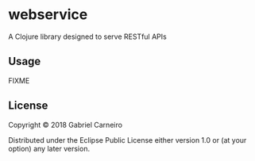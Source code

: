 # webservice

A Clojure library designed to serve RESTful APIs

## Usage

FIXME

## License

Copyright © 2018 Gabriel Carneiro

Distributed under the Eclipse Public License either version 1.0 or (at
your option) any later version.
